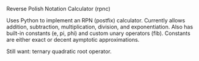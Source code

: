 Reverse Polish Notation Calculator (rpnc)

Uses Python to implement an RPN (postfix) calculator.
Currently allows addition, subtraction, multiplication, division, and exponentiation.
Also has built-in constants (e, pi, phi) and custom unary operators (fib). Constants are either exact or decent aymptotic approximations.

Still want: ternary quadratic root operator.
